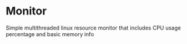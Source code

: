 # Monitor

Simple multithreaded linux resource monitor that includes CPU usage percentage and basic memory info
